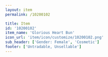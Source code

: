 ```yaml
---
layout: item
permalink: /10200102

title: Item
id: '10200102'
item_name: 'Glorious Heart Bun'
icon_url: 'item/icon/customize/10200102.png'
sub_header: ['Gender: Female', 'Cosmetic']
footer: ['Untradable, Unsellable']
---
```

